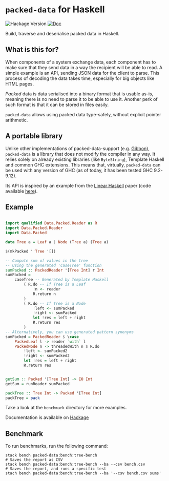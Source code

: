 # `packed-data` for Haskell

![Hackage Version](https://img.shields.io/hackage/v/packed-data)
[![Doc](https://img.shields.io/badge/Documentation-Haddock-purple)](https://hackage.haskell.org/package/packed-data-0.1.0.1/docs/Data-Packed.html)

Build, traverse and deserialise packed data in Haskell. 

## What is this for?

When components of a system exchange data, each component has to make sure that they send data in a way the recipient will be able to read. A simple example is an API, sending JSON data for the client to parse. This process of decoding the data takes time, especially for big objects like HTML pages.

*Packed* data is data serialised into a binary format that is usable as-is, meaning there is no need to parse it to be able to use it. Another perk of such format is that it can be stored in files easily.


`packed-data` allows using packed data type-safely, without explicit pointer arithmetic.

## A portable library

Unlike other implementations of packed-data-support (e.g. [Gibbon](https://drops.dagstuhl.de/entities/document/10.4230/LIPIcs.ECOOP.2017.26)), `packed-data` is a library that does not modify the compiler in any way. It relies solely on already existing libraries (like `ByteString`), Template Haskell and common GHC extensions. This means that, virtually, `packed-data` can be used with any version of GHC (as of today, it has been tested GHC 9.2-9.12).

Its API is inspired by an example from the [Linear Haskell](https://dl.acm.org/doi/10.1145/3158093) paper (code available [here](https://github.com/tweag/linear-types/blob/12bed0d41d599e2697b29c5c4b37990642970e6c/Examples/src/Cursors/PureStorable.hs)).

## Example

```haskell

import qualified Data.Packed.Reader as R
import Data.Packed.Reader
import Data.Packed

data Tree a = Leaf a | Node (Tree a) (Tree a)

$(mkPacked ''Tree '[])

-- Compute sum of values in the tree
-- Using the generated 'caseTree' function
sumPacked :: PackedReader '[Tree Int] r Int
sumPacked =
    caseTree -- Generated by Template Haskell
        ( R.do -- If Tree is a Leaf
            !n <- reader
            R.return n
        )
        ( R.do -- If Tree is a Node
            !left <- sumPacked
            !right <- sumPacked
            let !res = left + right
            R.return res
        )
-- Alternatively, you can use generated pattern synonyms
sumPacked = PackedReader $ \case
    PackedLeaf l -> reader `with` l
    PackedNode n -> threadedWith n $ R.do
        !left <- sumPacked2
        !right <- sumPacked2
        let !res = left + right
        R.return res


getSum :: Packed '[Tree Int] -> IO Int
getSum = runReader sumPacked

packTree :: Tree Int -> Packed '[Tree Int] 
packTree = pack 
```

Take a look at the `benchmark` directory for more examples.

Documentation is available on [Hackage](https://hackage.haskell.org/package/packed-data-0.1.0.1/docs/Data-Packed.html)

## Benchmark

To run benchmarks, run the following command:

```
stack bench packed-data:bench:tree-bench
# Saves the report as CSV
stack bench packed-data:bench:tree-bench --ba --csv bench.csv
# Saves the report, and runs a specific test
stach bench packed-data:bench:tree-bench --ba '--csv bench.csv sums'
```

